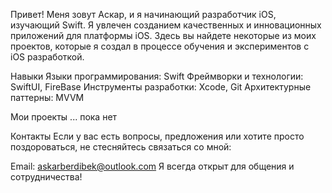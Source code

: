 Привет! Меня зовут Аскар, и я начинающий разработчик iOS, изучающий Swift. 
Я увлечен созданием качественных и инновационных приложений для платформы iOS. 
Здесь вы найдете некоторые из моих проектов, которые я создал в процессе обучения и экспериментов с iOS разработкой.

Навыки
Языки программирования: Swift
Фреймворки и технологии: SwiftUI, FireBase
Инструменты разработки: Xcode, Git
Архитектурные паттерны: MVVM

Мои проекты
... пока нет

Контакты
Если у вас есть вопросы, предложения или хотите просто поздороваться, не стесняйтесь связаться со мной:

Email: askarberdibek@outlook.com
Я всегда открыт для общения и сотрудничества!
